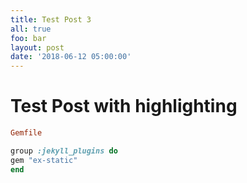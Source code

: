 ```yaml
---
title: Test Post 3
all: true
foo: bar
layout: post
date: '2018-06-12 05:00:00'
---
```


# Test Post with highlighting

```ruby
Gemfile

group :jekyll_plugins do
gem "ex-static"
end
```